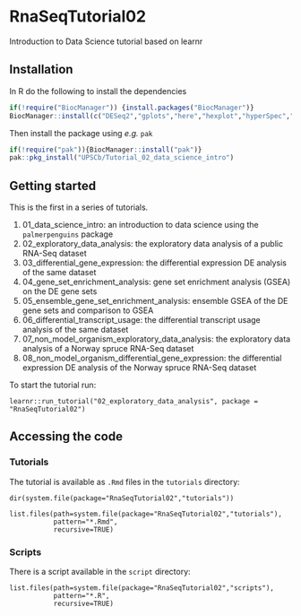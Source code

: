 # RnaSeqTutorial02

Introduction to Data Science tutorial based on learnr

## Installation

In R do the following to install the dependencies

```R
if(!require("BiocManager")) {install.packages("BiocManager")}
BiocManager::install(c("DESeq2","gplots","here","hexplot","hyperSpec","learnr","readr","tidyverse","vsn"))
```

Then install the package using _e.g._ `pak`

 ```R
 if(!require("pak")){BiocManager::install("pak")}
 pak::pkg_install("UPSCb/Tutorial_02_data_science_intro")
 ```

## Getting started

This is the first in a series of tutorials.

1. 01_data_science_intro: an introduction to data science using the `palmerpenguins` package
2. 02_exploratory_data_analysis: the exploratory data analysis of a public RNA-Seq dataset
3. 03_differential_gene_expression: the differential expression DE analysis of the same dataset
4. 04_gene_set_enrichment_analysis: gene set enrichment analysis (GSEA) on the DE gene sets
5. 05_ensemble_gene_set_enrichment_analysis: ensemble GSEA of the DE gene sets and comparison to GSEA
6. 06_differential_transcript_usage: the differential transcript usage analysis of the same dataset
7. 07_non_model_organism_exploratory_data_analysis: the exploratory data analysis of a Norway spruce RNA-Seq dataset
8. 08_non_model_organism_differential_gene_expression: the differential expression DE analysis of the Norway spruce RNA-Seq dataset

To start the tutorial run:

```{r tutorial}
learnr::run_tutorial("02_exploratory_data_analysis", package = "RnaSeqTutorial02")
```

## Accessing the code

### Tutorials

The tutorial is available as `.Rmd` files in the `tutorials` directory:

```{r tutorial list}
dir(system.file(package="RnaSeqTutorial02","tutorials"))
```

```{r tutorial paths}
list.files(path=system.file(package="RnaSeqTutorial02","tutorials"),
           pattern="*.Rmd",
           recursive=TRUE)
```

### Scripts

There is a script available in the `script` directory:

```{r script paths}
list.files(path=system.file(package="RnaSeqTutorial02","scripts"),
           pattern="*.R",
           recursive=TRUE)
```
